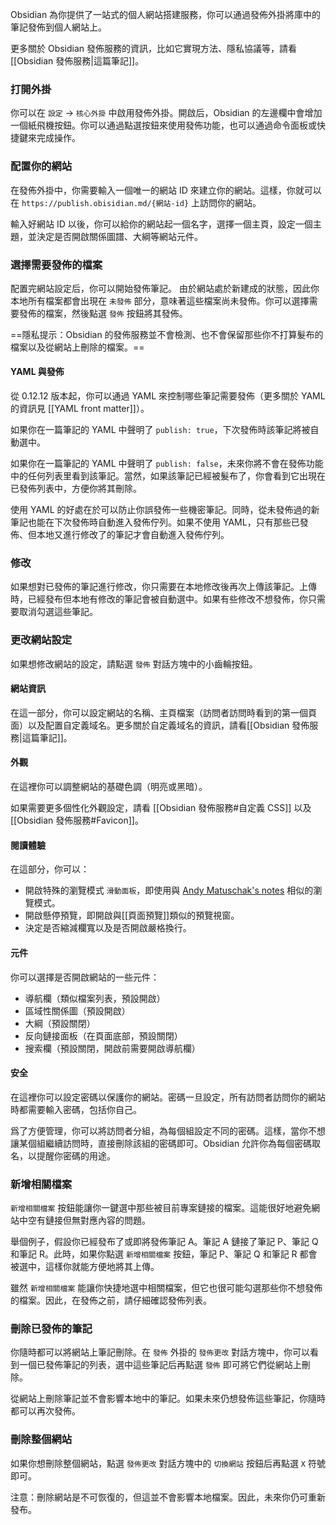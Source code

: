 Obsidian 為你提供了一站式的個人網站搭建服務，你可以通過發佈外掛將庫中的筆記發佈到個人網站上。

更多關於 Obsidian 發佈服務的資訊，比如它實現方法、隱私協議等，請看 [[Obsidian 發佈服務|這篇筆記]]。

### 打開外掛

你可以在 `設定` -> `核心外掛` 中啟用發佈外掛。開啟后，Obsidian 的左邊欄中會增加一個紙飛機按鈕。你可以通過點選按鈕來使用發佈功能，也可以通過命令面板或快捷鍵來完成操作。

### 配置你的網站

在發佈外掛中，你需要輸入一個唯一的網站 ID 來建立你的網站。這樣，你就可以在 `https://publish.obisidian.md/{網站-id}` 上訪問你的網站。

輸入好網站 ID 以後，你可以給你的網站起一個名字，選擇一個主頁，設定一個主題，並決定是否開啟關係圖譜、大綱等網站元件。

### 選擇需要發佈的檔案

配置完網站設定后，你可以開始發佈筆記。
由於網站處於新建成的狀態，因此你本地所有檔案都會出現在 `未發佈` 部分，意味著這些檔案尚未發佈。你可以選擇需要發佈的檔案，然後點選 `發佈` 按鈕將其發佈。

==隱私提示：Obsidian 的發佈服務並不會檢測、也不會保留那些你不打算髮布的檔案以及從網站上刪除的檔案。==

#### YAML 與發佈

從 0.12.12 版本起，你可以通過 YAML 來控制哪些筆記需要發佈（更多關於 YAML 的資訊見 [[YAML front matter]]）。

如果你在一篇筆記的 YAML 中聲明了 `publish: true`，下次發佈時該筆記將被自動選中。

如果你在一篇筆記的 YAML 中聲明了 `publish: false`，未來你將不會在發佈功能中的任何列表里看到該筆記。當然，如果該筆記已經被髮布了，你會看到它出現在已發佈列表中，方便你將其刪除。

使用 YAML 的好處在於可以防止你誤發佈一些機密筆記。同時，從未發佈過的新筆記也能在下次發佈時自動進入發佈佇列。如果不使用 YAML，只有那些已發佈、但本地又進行修改了的筆記才會自動進入發佈佇列。

### 修改

如果想對已發佈的筆記進行修改，你只需要在本地修改後再次上傳該筆記。上傳時，已經發布但本地有修改的筆記會被自動選中。如果有些修改不想發佈，你只需要取消勾選這些筆記。

### 更改網站設定

如果想修改網站的設定，請點選 `發佈` 對話方塊中的小齒輪按鈕。

#### 網站資訊

在這一部分，你可以設定網站的名稱、主頁檔案（訪問者訪問時看到的第一個頁面）以及配置自定義域名。更多關於自定義域名的資訊，請看[[Obsidian 發佈服務|這篇筆記]]。

#### 外觀

在這裡你可以調整網站的基礎色調（明亮或黑暗）。

如果需要更多個性化外觀設定，請看 [[Obsidian 發佈服務#自定義 CSS]] 以及 [[Obsidian 發佈服務#Favicon]]。

#### 閱讀體驗

在這部分，你可以：

- 開啟特殊的瀏覽模式 `滑動面板`，即使用與 [Andy Matuschak's notes](https://notes.andymatuschak.org/) 相似的瀏覽模式。
- 開啟懸停預覽，即開啟與[[頁面預覽]]類似的預覽視窗。
- 決定是否縮減欄寬以及是否開啟嚴格換行。

#### 元件

你可以選擇是否開啟網站的一些元件：

- 導航欄（類似檔案列表，預設開啟）
- 區域性關係圖（預設開啟）
- 大綱（預設關閉）
- 反向鏈接面板（在頁面底部，預設關閉）
- 搜索欄（預設關閉，開啟前需要開啟導航欄）

#### 安全

在這裡你可以設定密碼以保護你的網站。密碼一旦設定，所有訪問者訪問你的網站時都需要輸入密碼，包括你自己。

爲了方便管理，你可以將訪問者分組，為每個組設定不同的密碼。這樣，當你不想讓某個組繼續訪問時，直接刪除該組的密碼即可。Obsidian 允許你為每個密碼取名，以提醒你密碼的用途。

### 新增相關檔案

`新增相關檔案` 按鈕能讓你一鍵選中那些被目前專案鏈接的檔案。這能很好地避免網站中空有鏈接但無對應內容的問題。

舉個例子，假設你已經發布了或即將發佈筆記 A。筆記 A 鏈接了筆記 P、筆記 Q 和筆記 R。此時，如果你點選 `新增相關檔案` 按鈕，筆記 P、筆記 Q 和筆記 R 都會被選中，這樣你就能方便地將其上傳。

雖然 `新增相關檔案` 能讓你快捷地選中相關檔案，但它也很可能勾選那些你不想發佈的檔案。因此，在發佈之前，請仔細確認發佈列表。

### 刪除已發佈的筆記

你隨時都可以將網站上筆記刪除。在 `發佈` 外掛的 `發佈更改` 對話方塊中，你可以看到一個已發佈筆記的列表，選中這些筆記后再點選 `發佈` 即可將它們從網站上刪除。

從網站上刪除筆記並不會影響本地中的筆記。如果未來仍想發佈這些筆記，你隨時都可以再次發佈。

### 刪除整個網站

如果你想刪除整個網站，點選 `發佈更改` 對話方塊中的 `切換網站` 按鈕后再點選 `X` 符號即可。

注意：刪除網站是不可恢復的，但這並不會影響本地檔案。因此，未來你仍可重新發布。